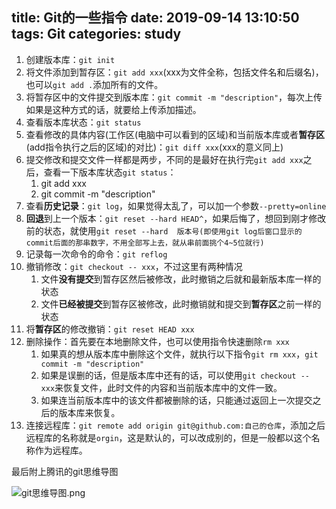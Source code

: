 title: Git的一些指令
date: 2019-09-14 13:10:50
tags: Git
categories: study
---

1. 创建版本库：`git init`
2. 将文件添加到暂存区：`git add xxx`(xxx为文件全称，包括文件名和后缀名)，也可以`git add .`添加所有的文件。
3. 将暂存区中的文件提交到版本库：`git commit -m "description"`，每次上传如果是这种方式的话，就要给上传添加描述。
4. 查看版本库状态：`git status`
5. 查看修改的具体内容(工作区(电脑中可以看到的区域)和当前版本库或者**暂存区**(add指令执行之后的区域)的对比)：`git diff xxx`(xxx的意义同上)
6. 提交修改和提交文件一样都是两步，不同的是最好在执行完`git add xxx`之后，查看一下版本库状态`git status`：
   1. git add xxx
   2. git commit -m "description"
7. 查看**历史记录**：`git log`，如果觉得太乱了，可以加一个参数`--pretty=online`
8. **回退**到上一个版本：`git reset --hard HEAD^`，如果后悔了，想回到刚才修改前的状态，就使用`git reset --hard  版本号(即使用git log后窗口显示的commit后面的那串数字，不用全部写上去，就从串前面挑个4~5位就行)`
9. 记录每一次命令的命令：`git reflog`
10. 撤销修改：`git checkout -- xxx`，不过这里有两种情况
    1. 文件**没有提交**到暂存区然后被修改，此时撤销之后就和最新版本库一样的状态
    2. 文件**已经被提交**到暂存区被修改，此时撤销就和提交到**暂存区**之前一样的状态
11. 将**暂存区**的修改撤销：`git reset HEAD xxx`
12. 删除操作：首先要在本地删除文件，也可以使用指令快速删除`rm xxx`
    1. 如果真的想从版本库中删除这个文件，就执行以下指令`git rm xxx`，`git commit -m "description"`
    2. 如果是误删的话，但是版本库中还有的话，可以使用`git checkout -- xxx`来恢复文件，此时文件的内容和当前版本库中的文件一致。
    3. 如果连当前版本库中的该文件都被删除的话，只能通过返回上一次提交之后的版本库来恢复。
13. 连接远程库：`git remote add origin git@github.com:自己的仓库`，添加之后远程库的名称就是`orgin`，这是默认的，可以改成别的，但是一般都以这个名称作为远程库。

最后附上腾讯的git思维导图

![git思维导图.png](https://i.loli.net/2020/02/13/ftZxRk5SO4rhwAa.png)